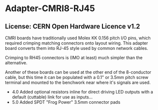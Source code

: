 # Adapter-CMRI8-RJ45
## License: CERN Open Hardware Licence v1.2


CMRI boards have traditionally used Molex KK 0.156 pitch I/O pins, which required crimping matching connectors onto layout wiring.
This adapter board converts them into RJ-45 style used by common network cables.

Crimping to RH45 connectors is (IMO at least) much simpler than the alternative.

Another of these boards can be used at the other end of the 8-conductor
cable, but this time it can be populated with a 0.1" or 3.5mm pitch
screw terminal and mounted to the benchwork near where it's signals
are used.

  * 4.0 Added optional resistors inline for direct driving LED outputs with a default (cuttable) link for use as inputs...
  * 5.0 Added SPDT "Frog Power" 3.5mm connector pads


